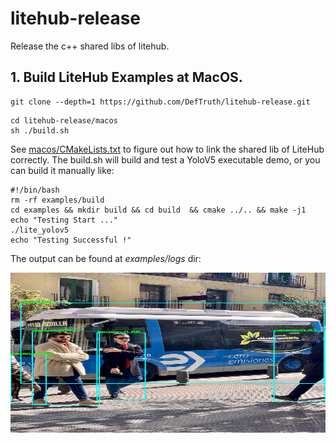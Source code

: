# litehub-release
Release the c++ shared libs of litehub.

## 1. Build LiteHub Examples at MacOS. 
```shell
git clone --depth=1 https://github.com/DefTruth/litehub-release.git
```
```shell
cd litehub-release/macos 
sh ./build.sh
```  
See [macos/CMakeLists.txt](macos/CMakeLists.txt) to figure out how to link the shared lib of LiteHub correctly. The build.sh will build and test a YoloV5 executable demo, or you can build it manually like:  
```shell
#!/bin/bash
rm -rf examples/build
cd examples && mkdir build && cd build  && cmake ../.. && make -j1
echo "Testing Start ..."
./lite_yolov5
echo "Testing Successful !"
```  
The output can be found at *examples/logs* dir:   
<div align='center'>
  <img src='macos/examples/logs/test_lite_yolov5_1.jpg' height="256px"  width="600px">
</div>  
